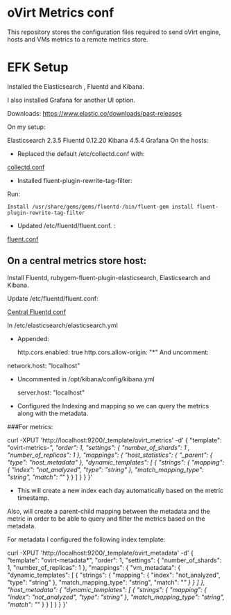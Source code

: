 # oVirt Metrics conf
This repository stores the configuration files required to send oVirt engine, hosts and VMs metrics to a remote metrics store.

# EFK Setup

Installed the Elasticsearch , Fluentd and Kibana.

I also installed Grafana for another UI option.

Downloads: https://www.elastic.co/downloads/past-releases

On my setup:

Elasticsearch  2.3.5
Fluentd 0.12.20
Kibana 4.5.4
Grafana
On the hosts:

* Replaced the default /etc/collectd.conf with:

[collectd.conf](https://github.com/sradco/ovirt-metrics-conf/blob/master/hosts/collectd.conf)


* Installed fluent-plugin-rewrite-tag-filter:

Run:

	Install /usr/share/gems/gems/fluentd-/bin/fluent-gem install fluent-plugin-rewrite-tag-filter


* Updated /etc/fluentd/fluent.conf. :

[fluent.conf](https://github.com/sradco/ovirt-metrics-conf/blob/master/hosts/fluent.conf)


## On a central metrics store host:

Install Fluentd, rubygem-fluent-plugin-elasticsearch,  Elasticsearch and Kibana.

Update  /etc/fluentd/fluent.conf:

[Central Fluentd conf](https://github.com/sradco/ovirt-metrics-conf/blob/master/metrics-store/fluentd.conf)


In /etc/elasticsearch/elasticsearch.yml

* Appended:

	http.cors.enabled: true
	http.cors.allow-origin: "*"
	And uncomment:

network.host: "localhost"


* Uncommented in /opt/kibana/config/kibana.yml

	server.host: "localhost"


* Configured the Indexing and mapping so we can query the metrics along with the metadata.

###For metrics:

curl -XPUT 'http://localhost:9200/_template/ovirt_metrics' -d'
{
    "template": "ovirt-metrics-*",
    "order": 1,
    "settings": {
        "number_of_shards": 1 ,
        "number_of_replicas": 1
    },
    "mappings": {
        "host_statistics": {
            "_parent": {
                "type": "host_metadata"
            },
            "dynamic_templates": [
             {
                "strings": {
                    "mapping": {
                        "index": "not_analyzed",
                        "type": "string"
                    },
                    "match_mapping_type": "string",
                    "match": "*"
                }
            }
            ]
        }
    }
}'

* This will create a new index each day automatically based on the metric timestamp.


Also, will create a parent-child mapping between the metadata and the metric in order to be able to query and filter the metrics based on the metadata.

For metadata I configured the following index template:

curl -XPUT 'http://localhost:9200/_template/ovirt_metadata' -d'
{
    "template": "ovirt-metadata*",
    "order": 1,
    "settings": {
        "number_of_shards": 1,
        "number_of_replicas": 1
     },
    "mappings": {
        "vm_metadata": {
        "dynamic_templates": [
        {
            "strings": {
                "mapping": {
                    "index": "not_analyzed",
                    "type": "string"
                },
                "match_mapping_type": "string",
                "match": "*"
            }
        }
        ]
    },
    "host_metadata": {
        "dynamic_templates": [
        {
            "strings": {
                "mapping": {
                    "index": "not_analyzed",
                    "type": "string"
                },
                "match_mapping_type": "string",
                "match": "*"
            }
        }
        ]
    }
 }
}'
